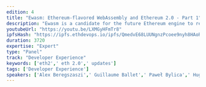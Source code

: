 ```yaml
---
edition: 4
title: "Ewasm: Ethereum-flavored WebAssembly and Ethereum 2.0 - Part 1"
description: "Ewasm is a candidate for the future Ethereum engine to replace EVM with the rollout of Shasper. Ewasm stands for Ethereum-flavored WebAssembly and it encompasses a broad range of initiatives being led by the Foundation Ewasm team including building an execution engine for Ethereum 2.0, adding support for a host of languages including C++, Rust, and AssemblyScript, and lots of related research and tooling to make Ethereum development easier and more powerful than ever. The team is in the process of launching a public testnet and releasing tooling which will be officially announced in this breakout session. In addition, members of the Ewasm team will introduce the technology, walk through the new stack, and give demos of the bleeding edge development tooling we've built around Rust, AssemblyScript, and other frameworks. We'll have an hour-long workshop where developers can download the new tools and get their hands dirty, building and deploying their first Ewasm-compatible smart contracts, with the team serving as mentors."
youtubeUrl: "https://youtu.be/LXMGyHFmTr8"
ipfsHash: "https://ipfs.ethdevops.io/ipfs/QmedvE68LUUNgnzPcoee9nyh8HAoRTEeYh63eU5FvJnGUB?filename=Ewasm_-_Ethereum-flavored_WebAssembly_and_Ethereum_2.0_-_Part_1_Devcon4-LXMGyHFmTr8.mp4"
duration: 3720
expertise: "Expert"
type: "Panel"
track: "Developer Experience"
keywords: ['eth2',' eth 2.0',' updates']
tags: ['Developer Experience']
speakers: ['Alex Beregszaszi',' Guillaume Ballet',' Paweł Bylica',' Hugo De La Cruz',' Casey Detrio',' Paul Dworzanski',' Jake Lang',' Lane Rettig',' Jared Wasinger']
---
```

